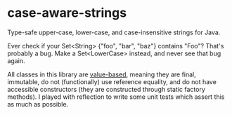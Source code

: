 case-aware-strings
==================

Type-safe upper-case, lower-case, and case-insensitive strings for Java.

Ever check if your Set&lt;String&gt; {"foo", "bar", "baz"} contains "Foo"? That's probably a bug. Make a Set&lt;LowerCase&gt; instead, and never see that bug again.

All classes in this library are [value-based](http://docs.oracle.com/javase/8/docs/api/java/lang/doc-files/ValueBased.html), meaning they are final, immutable, do not (functionally) use reference equality, and do not have accessible constructors (they are constructed through static factory methods). I played with reflection to write some unit tests which assert this as much as possible.
